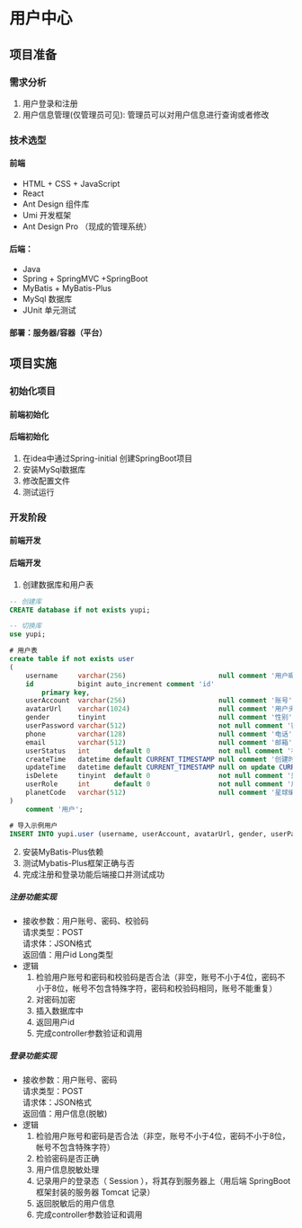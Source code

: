 # 用户中心

## 项目准备
### 需求分析
1. 用户登录和注册
2. 用户信息管理(仅管理员可见): 管理员可以对用户信息进行查询或者修改
### 技术选型
#### 前端
- HTML + CSS + JavaScript
- React
- Ant Design 组件库
- Umi 开发框架
- Ant Design Pro （现成的管理系统）
#### 后端：
- Java
- Spring + SpringMVC +SpringBoot
- MyBatis + MyBatis-Plus
- MySql 数据库
- JUnit 单元测试
#### 部署：服务器/容器（平台）

## 项目实施
### 初始化项目
#### 前端初始化

#### 后端初始化
1. 在idea中通过Spring-initial 创建SpringBoot项目
2. 安装MySql数据库
3. 修改配置文件
4. 测试运行

### 开发阶段
#### 前端开发

#### 后端开发
1. 创建数据库和用户表 
```sql
-- 创建库
CREATE database if not exists yupi;

-- 切换库
use yupi;

# 用户表
create table if not exists user
(
    username     varchar(256)                       null comment '用户昵称',
    id           bigint auto_increment comment 'id'
        primary key,
    userAccount  varchar(256)                       null comment '账号',
    avatarUrl    varchar(1024)                      null comment '用户头像',
    gender       tinyint                            null comment '性别',
    userPassword varchar(512)                       not null comment '密码',
    phone        varchar(128)                       null comment '电话',
    email        varchar(512)                       null comment '邮箱',
    userStatus   int      default 0                 not null comment '状态 0 - 正常',
    createTime   datetime default CURRENT_TIMESTAMP null comment '创建时间',
    updateTime   datetime default CURRENT_TIMESTAMP null on update CURRENT_TIMESTAMP,
    isDelete     tinyint  default 0                 not null comment '是否删除',
    userRole     int      default 0                 not null comment '用户角色 0 - 普通用户 1 - 管理员',
    planetCode   varchar(512)                       null comment '星球编号'
)
    comment '用户';

# 导入示例用户
INSERT INTO yupi.user (username, userAccount, avatarUrl, gender, userPassword, phone, email, userStatus, createTime, updateTime, isDelete, userRole, planetCode) VALUES ('鱼皮', 'yupi', 'https://himg.bdimg.com/sys/portraitn/item/public.1.e137c1ac.yS1WqOXfSWEasOYJ2-0pvQ', null, 'b0dd3697a192885d7c055db46155b26a', null, null, 0, '2023-08-06 14:14:22', '2023-08-06 14:39:37', 0, 1, '1');

```
2. 安装MyBatis-Plus依赖
3. 测试Mybatis-Plus框架正确与否
4. 完成注册和登录功能后端接口并测试成功
##### 注册功能实现
- 接收参数：用户账号、密码、校验码 <br>
  请求类型：POST <br>
  请求体：JSON格式 <br>
  返回值：用户id Long类型<br>
- 逻辑<br>
  1. 检验用户账号和密码和校验码是否合法（非空，账号不小于4位，密码不小于8位，帐号不包含特殊字符，密码和校验码相同，账号不能重复）
  2. 对密码加密
  3. 插入数据库中
  4. 返回用户id
  5. 完成controller参数验证和调用
##### 登录功能实现
- 接收参数：用户账号、密码 <br>
  请求类型：POST <br>
  请求体：JSON格式 <br>
  返回值：用户信息(脱敏) <br>
- 逻辑<br>
  1. 检验用户账号和密码是否合法（非空，账号不小于4位，密码不小于8位，帐号不包含特殊字符）
  2. 检验密码是否正确
  3. 用户信息脱敏处理
  4. 记录用户的登录态（ Session ），将其存到服务器上（用后端 SpringBoot 框架封装的服务器 Tomcat 记录）
  5. 返回脱敏后的用户信息
  6. 完成controller参数验证和调用




